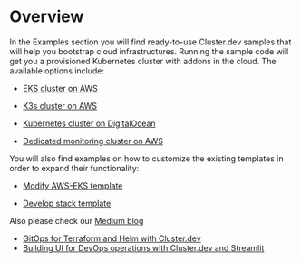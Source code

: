 # Overview

In the Examples section you will find ready-to-use Cluster.dev samples that will help you bootstrap cloud infrastructures. Running the sample code will get you a provisioned Kubernetes cluster with addons in the cloud. The available options include:

* [EKS cluster on AWS](https://docs.cluster.dev/examples-aws-eks/) 

* [K3s cluster on AWS](https://docs.cluster.dev/examples-aws-k3s/)

* [Kubernetes cluster on DigitalOcean](https://docs.cluster.dev/examples-do-k8s/) 

* [Dedicated monitoring cluster on AWS](https://docs.cluster.dev/examples-aws-k3s-prometheus/) 

You will also find examples on how to customize the existing templates in order to expand their functionality: 

* [Modify AWS-EKS template](https://docs.cluster.dev/examples-modify-aws-eks/)

* [Develop stack template](https://docs.cluster.dev/examples-develop-stack-template/)

Also please check our [Medium blog](https://medium.com/@cluster.dev)

* [GitOps for Terraform and Helm with Cluster.dev](https://medium.com/@cluster.dev/gitops-for-terraform-and-helm-with-cluster-dev-f605c9859f2)
* [Building UI for DevOps operations with Cluster.dev and Streamlit](https://medium.com/@cluster.dev/building-ui-for-devops-operations-with-cluster-dev-and-streamlit-5c0a5548cfc5)
